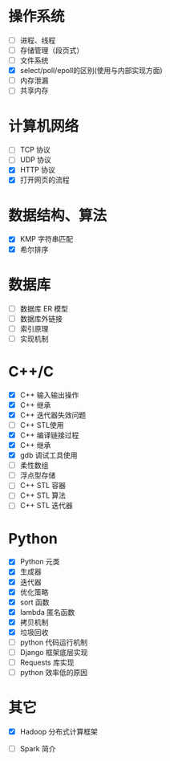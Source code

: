 # 操作系统

- [ ] 进程、线程 
- [ ] 存储管理（段页式）
- [ ] 文件系统
- [x] select/poll/epoll的区别(使用与内部实现方面) 
- [ ] 内存泄漏 
- [ ] 共享内存 

# 计算机网络

- [ ] TCP 协议
- [ ] UDP 协议
- [x] HTTP 协议
- [x] 打开网页的流程  

# 数据结构、算法

- [x] KMP 字符串匹配
- [x] 希尔排序

# 数据库

- [ ] 数据库 ER 模型 
- [ ] 数据库外链接 
- [ ] 索引原理
- [ ] 实现机制

# C++/C

- [x] C++ 输入输出操作
- [x] C++ 继承
- [x] C++ 迭代器失效问题
- [ ] C++ STL使用 
- [x] C++ 编译链接过程 
- [x] C++ 继承
- [x] gdb 调试工具使用 
- [ ] 柔性数组
- [ ] 浮点型存储
- [ ] C++ STL 容器
- [ ] C++ STL 算法
- [ ] C++ STL 迭代器

# Python 

- [x] Python 元类
- [x] 生成器
- [x] 迭代器
- [x] 优化策略
- [x] sort 函数
- [x] lambda 匿名函数
- [x] 拷贝机制
- [x] 垃圾回收
- [ ] python 代码运行机制
- [ ] Django 框架底层实现
- [ ] Requests 库实现
- [ ] python 效率低的原因

# 其它

- [x] Hadoop 分布式计算框架
- [ ] Spark 简介


